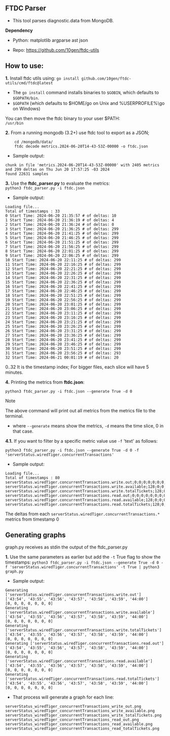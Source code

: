 
## FTDC Parser

- This tool parses diagnostic.data from MongoDB.

**Dependency**
- Python:
matplotlib
argparse
ast
json

- Repo:
https://github.com/10gen/ftdc-utils


## How to use:

**1.** Install ftdc utils using:
`go install github.com/10gen/ftdc-utils/cmd/ftdc@latest`  
- The `go install` command installs binaries to `$GOBIN`, which defaults to `$GOPATH/bin`.
- `$GOPATH` (which defaults to $HOME/go on Unix and %USERPROFILE%\go on Windows)

You can then move the ftdc binary to your user $PATH:  
`/usr/bin`

**2.** From a running mongodb (3.2+) use ftdc tool to export as a JSON;
```
    cd /mongodb/data/
    ftdc decode metrics.2024-06-20T14-43-53Z-00000 -o ftdc.json
```
- Sample output:
```
chunk in file 'metrics.2024-06-20T14-43-53Z-00000' with 2405 metrics and 299 deltas on Thu Jun 20 17:57:25 -03 2024
found 22631 samples
```
**3.** Use the **ftdc_parser.py** to evaluate the metrics:  
`python3 ftdc_parser.py -i ftdc.json`  
- Sample output:
```
Loading file...
Total of timestamps : 33
0 Start Time: 2024-06-20 21:35:57 # of deltas: 10
1 Start Time: 2024-06-20 21:36:19 # of deltas: 4
2 Start Time: 2024-06-20 21:36:24 # of deltas: 0
3 Start Time: 2024-06-20 21:36:25 # of deltas: 299
4 Start Time: 2024-06-20 21:41:25 # of deltas: 299
5 Start Time: 2024-06-20 21:46:25 # of deltas: 299
6 Start Time: 2024-06-20 21:51:25 # of deltas: 299
7 Start Time: 2024-06-20 21:56:25 # of deltas: 299
8 Start Time: 2024-06-20 22:01:25 # of deltas: 299
9 Start Time: 2024-06-20 22:06:25 # of deltas: 299
10 Start Time: 2024-06-20 22:11:25 # of deltas: 299
11 Start Time: 2024-06-20 22:16:25 # of deltas: 299
12 Start Time: 2024-06-20 22:21:25 # of deltas: 299
13 Start Time: 2024-06-20 22:26:25 # of deltas: 299
14 Start Time: 2024-06-20 22:31:25 # of deltas: 299
15 Start Time: 2024-06-20 22:36:25 # of deltas: 299
16 Start Time: 2024-06-20 22:41:25 # of deltas: 299
17 Start Time: 2024-06-20 22:46:25 # of deltas: 299
18 Start Time: 2024-06-20 22:51:25 # of deltas: 299
19 Start Time: 2024-06-20 22:56:25 # of deltas: 299
20 Start Time: 2024-06-20 23:01:25 # of deltas: 299
21 Start Time: 2024-06-20 23:06:25 # of deltas: 299
22 Start Time: 2024-06-20 23:11:25 # of deltas: 299
23 Start Time: 2024-06-20 23:16:25 # of deltas: 299
24 Start Time: 2024-06-20 23:21:25 # of deltas: 299
25 Start Time: 2024-06-20 23:26:25 # of deltas: 299
26 Start Time: 2024-06-20 23:31:25 # of deltas: 299
27 Start Time: 2024-06-20 23:36:25 # of deltas: 299
28 Start Time: 2024-06-20 23:41:25 # of deltas: 299
29 Start Time: 2024-06-20 23:46:25 # of deltas: 299
30 Start Time: 2024-06-20 23:51:25 # of deltas: 299
31 Start Time: 2024-06-20 23:56:25 # of deltas: 293
32 Start Time: 2024-06-21 00:01:19 # of deltas: 20
```

0..32 It is the timestamp index; For bigger files, each slice will have 5 minutes.

**4.** Printing the metrics from **ftdc.json**:  

`python3 ftdc_parser.py -i ftdc.json --generate True -d 0`
> [!NOTE]
> The above command will print out all metrics from the metrics file to the terminal.

- where `--generate` means show the metrics, `-d` means the time slice, 0 in that case. 

**4.1.** If you want to filter by a specific metric value use `-f` 'text' as follows:

`python3 ftdc_parser.py -i ftdc.json --generate True -d 0 -f 'serverStatus.wiredTiger.concurrentTransactions'`  
- Sample output:
```
Loading file...
Total of timestamps : 80
serverStatus.wiredTiger.concurrentTransactions.write.out;0;0;0;0;0;0;0;0;
serverStatus.wiredTiger.concurrentTransactions.write.available;128;0;0;0;0;0;0;0;
serverStatus.wiredTiger.concurrentTransactions.write.totalTickets;128;0;0;0;0;0;0;0;
serverStatus.wiredTiger.concurrentTransactions.read.out;0;0;0;0;0;0;0;0;
serverStatus.wiredTiger.concurrentTransactions.read.available;128;0;0;0;0;0;0;0;
serverStatus.wiredTiger.concurrentTransactions.read.totalTickets;128;0;0;0;0;0;0;0;

```
The deltas from each `serverStatus.wiredTiger.concurrentTransactions.*` metrics from timestamp 0


## Generating graphs
graph.py receives as stdin the output of the ftdc_parser.py

**1.** Use the same parameters as earlier but add the `-t` True flag to show the timestamps:
`python3 ftdc_parser.py -i ftdc.json --generate True -d 0 -f 'serverStatus.wiredTiger.concurrentTransactions' -t True | python3 graph.py` 
- Sample output:
```
Generating ['serverStatus.wiredTiger.concurrentTransactions.write.out']
['43:54', '43:55', '43:56', '43:57', '43:58', '43:59', '44:00']
[0, 0, 0, 0, 0, 0, 0]
Generating ['serverStatus.wiredTiger.concurrentTransactions.write.available']
['43:54', '43:55', '43:56', '43:57', '43:58', '43:59', '44:00']
[0, 0, 0, 0, 0, 0, 0]
Generating ['serverStatus.wiredTiger.concurrentTransactions.write.totalTickets']
['43:54', '43:55', '43:56', '43:57', '43:58', '43:59', '44:00']
[0, 0, 0, 0, 0, 0, 0]
Generating ['serverStatus.wiredTiger.concurrentTransactions.read.out']
['43:54', '43:55', '43:56', '43:57', '43:58', '43:59', '44:00']
[0, 0, 0, 0, 0, 0, 0]
Generating ['serverStatus.wiredTiger.concurrentTransactions.read.available']
['43:54', '43:55', '43:56', '43:57', '43:58', '43:59', '44:00']
[0, 0, 0, 0, 0, 0, 0]
Generating ['serverStatus.wiredTiger.concurrentTransactions.read.totalTickets']
['43:54', '43:55', '43:56', '43:57', '43:58', '43:59', '44:00']
[0, 0, 0, 0, 0, 0, 0]
```

- That process will generate a graph for each line:
```
serverStatus_wiredTiger_concurrentTransactions_write_out.png
serverStatus_wiredTiger_concurrentTransactions_write_available.png
serverStatus_wiredTiger_concurrentTransactions_write_totalTickets.png
serverStatus_wiredTiger_concurrentTransactions_read_out.png
serverStatus_wiredTiger_concurrentTransactions_read_available.png
serverStatus_wiredTiger_concurrentTransactions_read_totalTickets.png
```

